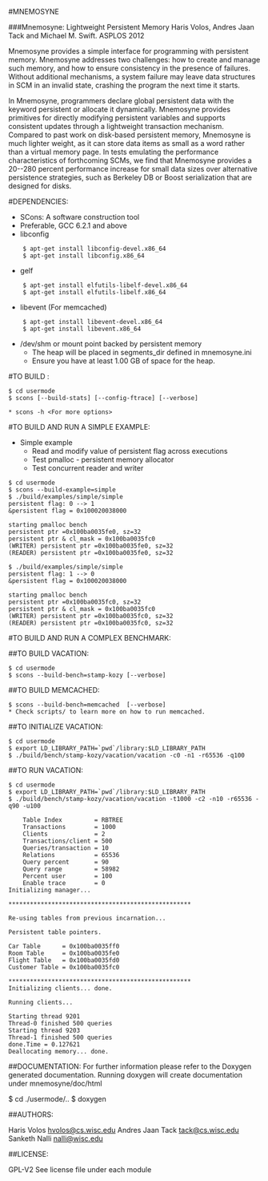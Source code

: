 #MNEMOSYNE

###Mnemosyne: Lightweight Persistent Memory
Haris Volos, Andres Jaan Tack and Michael M. Swift. ASPLOS 2012

Mnemosyne provides a simple interface for programming with persistent 
memory. Mnemosyne addresses two challenges: how to create and manage such 
memory, and how to ensure consistency in the presence of failures. Without 
additional mechanisms, a system failure may leave data structures in SCM in 
an invalid state, crashing the program the next time it starts.

In Mnemosyne, programmers declare global persistent data with the keyword 
persistent or allocate it dynamically. Mnemosyne provides primitives for 
directly modifying persistent variables and supports consistent updates 
through a lightweight transaction mechanism. Compared to past work on 
disk-based persistent memory, Mnemosyne is much lighter weight, as it can 
store data items as small as a word rather than a virtual memory page. In 
tests emulating the performance characteristics of forthcoming SCMs, we 
find that Mnemosyne provides a 20--280 percent performance increase for 
small data sizes over alternative persistence strategies, such as 
Berkeley DB or Boost serialization that are designed for disks.

#DEPENDENCIES:

* SCons: A software construction tool
* Preferable, GCC 6.2.1 and above 
* libconfig
```
	$ apt-get install libconfig-devel.x86_64
	$ apt-get install libconfig.x86_64
```
* gelf
```
	$ apt-get install elfutils-libelf-devel.x86_64
	$ apt-get install elfutils-libelf.x86_64
```
* libevent (For memcached)
```
	$ apt-get install libevent-devel.x86_64 
	$ apt-get install libevent.x86_64 
```
* /dev/shm or mount point backed by persistent memory
	- The heap will be placed in segments_dir defined in mnemosyne.ini
	- Ensure you have at least 1.00 GB of space for the heap.

#TO BUILD :
```
$ cd usermode
$ scons [--build-stats] [--config-ftrace] [--verbose]
 
* scons -h <For more options>
```

#TO BUILD AND RUN A SIMPLE EXAMPLE:

* Simple example
	- Read and modify value of persistent flag across executions
	- Test pmalloc - persistent memory allocator
	- Test concurrent reader and writer
```
$ cd usermode
$ scons --build-example=simple
$ ./build/examples/simple/simple 
persistent flag: 0 --> 1
&persistent flag = 0x100020038000

starting pmalloc bench
persistent ptr =0x100ba0035fe0, sz=32
persistent ptr & cl_mask = 0x100ba0035fc0
(WRITER) persistent ptr =0x100ba0035fe0, sz=32
(READER) persistent ptr =0x100ba0035fe0, sz=32

$ ./build/examples/simple/simple 
persistent flag: 1 --> 0
&persistent flag = 0x100020038000

starting pmalloc bench
persistent ptr =0x100ba0035fc0, sz=32
persistent ptr & cl_mask = 0x100ba0035fc0
(WRITER) persistent ptr =0x100ba0035fc0, sz=32
(READER) persistent ptr =0x100ba0035fc0, sz=32
```

#TO BUILD AND RUN A COMPLEX BENCHMARK:

##TO BUILD VACATION:
```
$ cd usermode
$ scons --build-bench=stamp-kozy [--verbose]
```
##TO BUILD MEMCACHED:
```
$ scons --build-bench=memcached  [--verbose]
* Check scripts/ to learn more on how to run memcached.
```

##TO INITIALIZE VACATION:
```
$ cd usermode
$ export LD_LIBRARY_PATH=`pwd`/library:$LD_LIBRARY_PATH
$ ./build/bench/stamp-kozy/vacation/vacation -c0 -n1 -r65536 -q100
```

##TO RUN VACATION:
```
$ cd usermode
$ export LD_LIBRARY_PATH=`pwd`/library:$LD_LIBRARY_PATH
$ ./build/bench/stamp-kozy/vacation/vacation -t1000 -c2 -n10 -r65536 -q90 -u100

    Table Index         = RBTREE
    Transactions        = 1000
    Clients             = 2
    Transactions/client = 500
    Queries/transaction = 10
    Relations           = 65536
    Query percent       = 90
    Query range         = 58982
    Percent user        = 100
    Enable trace        = 0
Initializing manager... 

***************************************************

Re-using tables from previous incarnation...

Persistent table pointers.

Car Table      = 0x100ba0035ff0
Room Table     = 0x100ba0035fe0
Flight Table   = 0x100ba0035fd0
Customer Table = 0x100ba0035fc0

***************************************************
Initializing clients... done.

Running clients...

Starting thread 9201
Thread-0 finished 500 queries
Starting thread 9203
Thread-1 finished 500 queries
done.Time = 0.127621
Deallocating memory... done.
```

##DOCUMENTATION:
For further information please refer to the Doxygen generated documentation.
Running doxygen will create documentation under mnemosyne/doc/html

$ cd ./usermode/..
$ doxygen


##AUTHORS:

Haris Volos   <hvolos@cs.wisc.edu>
Andres Jaan Tack   <tack@cs.wisc.edu>
Sanketh Nalli <nalli@wisc.edu>


##LICENSE:

GPL-V2
See license file under each module

